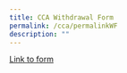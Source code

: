 ```yaml
---
title: CCA Withdrawal Form
permalink: /cca/permalinkWF
description: ""
---
```

[Link to form](https://form.gov.sg/#!/625379599e072500121b668e)